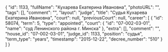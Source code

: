 {
    "id": 1133,
    "fullName": "Кухарева Екатерина Ивановна",
    "photoURL": "",
    "tags": [],
    "comment": "",
    "layout": "judge",
    "title": "Судья Кухарева Екатерина Ивановна",
    "court": null,
    "previousCourt": null,
    "career": [
        {
            "id": 58074,
            "term": 5,
            "type": "appointed",
            "court": {
                "id": "07-002-03-01",
                "name": "суд Ленинского района г. Минска"
            },
            "extra": [],
            "comment": "",
            "house_id": "07-002-03-01",
            "judge_id": 1133,
            "position": "судья",
            "term_type": "years",
            "timestamp": "2015-12-22",
            "decree_number": "510"
        }
    ]
}